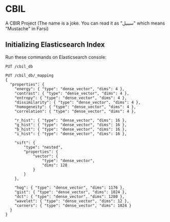 # CBIL

A CBIR Project (The name is a joke. You can read it as "سیبیل" which means "Mustache" in Farsi)

## Initializing Elasticsearch Index

Run these commands on Elasticsearch console:

```
PUT /cbil_db

PUT /cbil_db/_mapping
{
  "properties": {
    "energy": { "type": "dense_vector", "dims": 4 },
    "contrast": { "type": "dense_vector", "dims": 4 },
    "entropy": { "type": "dense_vector", "dims": 4 },
    "dissimilarity": { "type": "dense_vector", "dims": 4 },
    "homogeneity": { "type": "dense_vector", "dims": 4 },
    "correlation": { "type": "dense_vector", "dims": 4 },

    "r_hist": { "type": "dense_vector", "dims": 16 },
    "g_hist": { "type": "dense_vector", "dims": 16 },
    "b_hist": { "type": "dense_vector", "dims": 16 },
    "i_hist": { "type": "dense_vector", "dims": 16 },

    "sift": {
        "type": "nested",
        "properties": {
            "vector": {
                "type": "dense_vector",
                "dims": 128
            }
        }
    },

    "hog": { "type": "dense_vector", "dims": 1176 },
    "gist": { "type": "dense_vector", "dims": 1024 },
    "dct": { "type": "dense_vector", "dims": 1280 },
    "wavelet": { "type": "dense_vector", "dims": 12 },
    "corners": { "type": "dense_vector", "dims": 1024 }
  }
}
```
